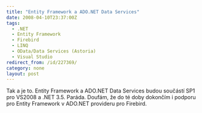 ```yaml
---
title: "Entity Framework a ADO.NET Data Services"
date: 2008-04-10T23:37:00Z
tags:
  - .NET
  - Entity Framework
  - Firebird
  - LINQ
  - OData/Data Services (Astoria)
  - Visual Studio
redirect_from: /id/227369/
category: none
layout: post
---
```

Tak a je to. Entity Framework a ADO.NET Data Services budou součástí SP1 pro VS2008 a .NET 3.5. Paráda. Doufám, že do té doby dokončím i podporu pro Entity Framework v ADO.NET provideru pro Firebird.